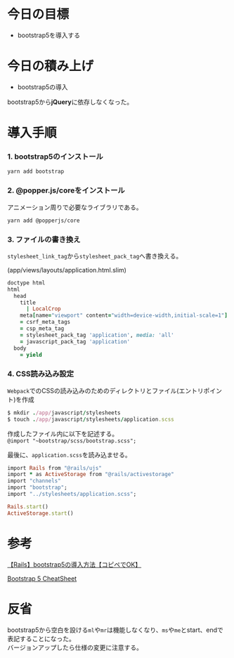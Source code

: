 # 今日の目標

- bootstrap5を導入する

# 今日の積み上げ

- bootstrap5の導入

bootstrap5から**jQuery**に依存しなくなった。

# 導入手順

### 1. bootstrap5のインストール

`yarn add bootstrap`

### 2. @popper.js/coreをインストール

アニメーション周りで必要なライブラリである。

`yarn add @popperjs/core`

### 3. ファイルの書き換え

`stylesheet_link_tag`から`stylesheet_pack_tag`へ書き換える。

(app/views/layouts/application.html.slim)
```ruby
doctype html
html
  head
    title
      | LocalCrop
    meta[name="viewport" content="width=device-width,initial-scale=1"]
    = csrf_meta_tags
    = csp_meta_tag
    = stylesheet_pack_tag 'application', media: 'all'
    = javascript_pack_tag 'application'
  body
    = yield
```

### 4. CSS読み込み設定

`Webpack`でのCSSの読み込みのためのディレクトリとファイル(エントリポイント)を作成
```ruby
$ mkdir ./app/javascript/stylesheets
$ touch ./app/javascript/stylesheets/application.scss
```
作成したファイル内に以下を記述する。  
`@import "~bootstrap/scss/bootstrap.scss";`

最後に、`application.scss`を読み込ませる。
```ruby
import Rails from "@rails/ujs"
import * as ActiveStorage from "@rails/activestorage"
import "channels"
import "bootstrap";
import "../stylesheets/application.scss";

Rails.start()
ActiveStorage.start()
```

# 参考

[【Rails】bootstrap5の導入方法【コピペでOK】](https://blog.to-ko-s.com/install-bootstrap5/)

[Bootstrap 5 CheatSheet](https://bootstrap-cheatsheet.themeselection.com/)

# 反省

bootstrap5から空白を設ける`ml`や`mr`は機能しなくなり、`ms`や`me`とstart、endで表記することになった。  
バージョンアップしたら仕様の変更に注意する。